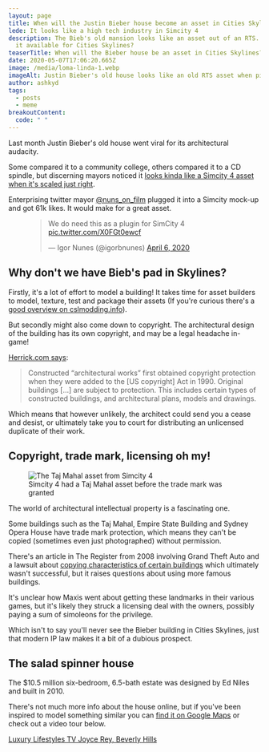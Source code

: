 ```yaml
---
layout: page
title: When will the Justin Bieber house become an asset in Cities Skylines?
lede: It looks like a high tech industry in Simcity 4
description: The Bieb's old mansion looks like an asset out of an RTS. Why isn't
  it available for Cities Skylines?
teaserTitle: When will the Bieber house be an asset in Cities Skylines?
date: 2020-05-07T17:06:20.665Z
image: /media/loma-linda-1.webp
imageAlt: Justin Bieber's old house looks like an old RTS asset when pixelated
author: ashkyd
tags:
  - posts
  - meme
breakoutContent:
  code: " "
---
```

Last month Justin Bieber's old house went viral for its architectural audacity. 

Some compared it to a community college, others compared it to a CD spindle, but discerning mayors noticed it [looks kinda like a Simcity 4 asset when it's scaled just right](https://twitter.com/pooldad/status/1247183143968411650).

Enterprising twitter mayor [@nuns_on_film](https://twitter.com/nuns_on_film) plugged it into a Simcity mock-up and got 61k likes. It would make for a great asset.

<figure class="aligncenter"><blockquote class="twitter-tweet" data-conversation="none" data-dnt="true"><p lang="en" dir="ltr">We do need this as a plugin for SimCity 4 <a href="https://t.co/X0FGt0ewcf">pic.twitter.com/X0FGt0ewcf</a></p>&mdash; Igor Nunes (@igorbnunes) <a href="https://twitter.com/igorbnunes/status/1247262498186842115?ref_src=twsrc%5Etfw">April 6, 2020</a></blockquote></figure>

## Why don't we have Bieb's pad in Skylines?

Firstly, it's a lot of effort to model a building! It takes time for asset builders to model, texture, test and package their assets (If you're curious there's a [good overview on cslmodding.info](https://cslmodding.info/asset/building/)).

But secondly might also come down to copyright. The architectural design of the building has its own copyright, and may be a legal headache in-game!

[Herrick.com says](http://www.herrick.com/publications/using-creative-and-architectural-works-in-film-and-media-productions/):

> Constructed “architectural works” first obtained copyright protection when they were added to the \[US copyright] Act in 1990. Original buildings \[…] are subject to protection. This includes certain types of constructed buildings, and architectural plans, models and drawings.

Which means that however unlikely, the architect could send you a cease and desist, or ultimately take you to court for distributing an unlicensed duplicate of their work.

## Copyright, trade mark, licensing oh my!

<figure class="alignright">
<img alt="The Taj Mahal asset from Simcity 4" src="/media/taj-mahal.webp" />
<figcaption>Simcity 4 had a Taj Mahal asset before the trade mark was granted</figcaption>
</figure>

The world of architectural intellectual property is a fascinating one.

Some buildings such as the Taj Mahal, Empire State Building and Sydney Opera House have trade mark protection, which means they can't be copied (sometimes even just photographed) without permission.

There's an article in The Register from 2008 involving Grand Theft Auto and a lawsuit about [copying characteristics of certain buildings](https://www.theregister.co.uk/2008/11/07/playpen_strip_club_versus_gta_pig_pen/) which ultimately wasn't successful, but it raises questions about using more famous buildings.

It's unclear how Maxis went about getting these landmarks in their various games, but it's likely they struck a licensing deal with the owners, possibly paying a sum of simoleons for the privilege.

Which isn't to say you'll never see the Bieber building in Cities Skylines, just that modern IP law makes it a bit of a dubious prospect.

## The salad spinner house

The $10.5 million six-bedroom, 6.5-bath estate was designed by Ed Niles and built in 2010.

There's not much more info about the house online, but if you've been inspired to model something similar you can [find it on Google Maps](https://www.google.com/maps/place/1169+Loma+Linda+Dr,+Beverly+Hills,+CA+90210,+USA/@34.0915156,-118.4084684,94a,35y,344.36h,75.58t/data=!3m1!1e3!4m5!3m4!1s0x80c2bc3b8c621943:0xa26b1f8ca6d918d5!8m2!3d34.0935565!4d-118.4087774) or check out a video tour below.

<a href="https://www.youtube.com/watch?v=05w9FtobtPg" class="embed">Luxury Lifestyles TV Joyce Rey, Beverly Hills</a>